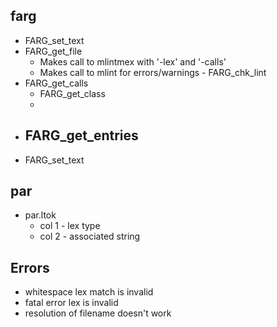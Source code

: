 ## farg ##

- FARG_set_text
- FARG_get_file
  - Makes call to mlintmex with '-lex' and '-calls'
  - Makes call to mlint for errors/warnings - FARG_chk_lint
- FARG_get_calls
  - FARG_get_class
  - 
- FARG_get_entries
  - 
- FARG_set_text

## par ##
- par.ltok 
  - col 1 - lex type
  - col 2 - associated string

## Errors ##
- whitespace lex match is invalid
- fatal error lex is invalid
- resolution of filename doesn't work
